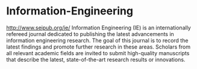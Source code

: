 Information-Engineering
=======================

http://www.seipub.org/ie/
Information Engineering (IE) is an internationally refereed journal dedicated to publishing the latest advancements in information engineering research. The goal of this journal is to record the latest findings and promote further research in these areas. Scholars from all relevant academic fields are invited to submit high-quality manuscripts that describe the latest, state-of-the-art research results or innovations.
